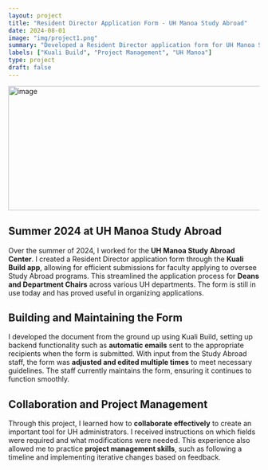 ```yaml
---
layout: project
title: "Resident Director Application Form - UH Manoa Study Abroad"
date: 2024-08-01
image: "img/project1.png"
summary: "Developed a Resident Director application form for UH Manoa Study Abroad using Kuali Build, improving the application process for faculty."
labels: ["Kuali Build", "Project Management", "UH Manoa"]
type: project
draft: false
---
```


<img width="600" height="250" alt="image" src="https://github.com/user-attachments/assets/00c8075f-1f42-4991-bc37-5aab19e387da" />

## Summer 2024 at UH Manoa Study Abroad

Over the summer of 2024, I worked for the **UH Manoa Study Abroad Center**. I created a Resident Director application form through the **Kuali Build app**, allowing for efficient submissions for faculty applying to oversee Study Abroad programs. This streamlined the application process for **Deans and Department Chairs** across various UH departments. The form is still in use today and has proved useful in organizing applications.

## Building and Maintaining the Form

I developed the document from the ground up using Kuali Build, setting up backend functionality such as **automatic emails** sent to the appropriate recipients when the form is submitted. With input from the Study Abroad staff, the form was **adjusted and edited multiple times** to meet necessary guidelines. The staff currently maintains the form, ensuring it continues to function smoothly.

## Collaboration and Project Management

Through this project, I learned how to **collaborate effectively** to create an important tool for UH administrators. I received instructions on which fields were required and what modifications were needed. This experience also allowed me to practice **project management skills**, such as following a timeline and implementing iterative changes based on feedback.

